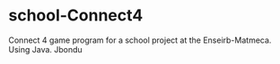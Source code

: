 # school-Connect4
Connect 4 game program for a school project at the Enseirb-Matmeca. Using Java.
Jbondu

